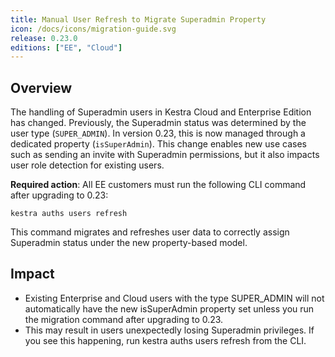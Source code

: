 ```yaml
---
title: Manual User Refresh to Migrate Superadmin Property
icon: /docs/icons/migration-guide.svg
release: 0.23.0
editions: ["EE", "Cloud"]
---
```


## Overview

The handling of Superadmin users in Kestra Cloud and Enterprise Edition has changed. Previously, the Superadmin status was determined by the user type (`SUPER_ADMIN`). In version 0.23, this is now managed through a dedicated property (`isSuperAdmin`). This change enables new use cases such as sending an invite with Superadmin permissions, but it also impacts user role detection for existing users.

**Required action**:
All EE customers must run the following CLI command after upgrading to 0.23:

```shell
kestra auths users refresh
```

This command migrates and refreshes user data to correctly assign Superadmin status under the new property-based model.

## Impact

- Existing Enterprise and Cloud users with the type SUPER_ADMIN will not automatically have the new isSuperAdmin property set unless you run the migration command after upgrading to 0.23.
- This may result in users unexpectedly losing Superadmin privileges. If you see this happening, run kestra auths users refresh from the CLI.


